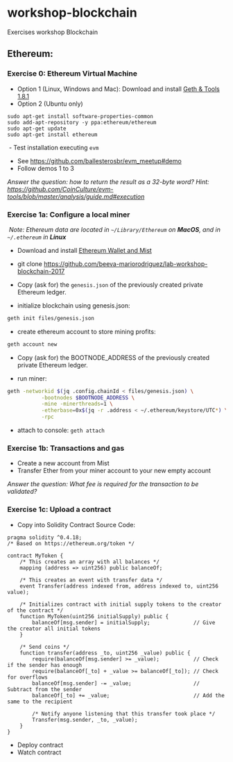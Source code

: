 # workshop-blockchain
Exercises workshop Blockchain

## Ethereum:

  ### Exercise 0: Ethereum Virtual Machine
  - Option 1 (Linux, Windows and Mac): Download and install [Geth & Tools 1.8.1](https://ethereum.github.io/go-ethereum/downloads/)
  - Option 2 (Ubuntu only)
```
sudo apt-get install software-properties-common
sudo add-apt-repository -y ppa:ethereum/ethereum
sudo apt-get update
sudo apt-get install ethereum
```
  - Test installation executing `evm`
  - See https://github.com/ballesterosbr/evm_meetup#demo
  - Follow demos 1 to 3
  
  *Answer the question: how to return the result as a 32-byte word? Hint: https://github.com/CoinCulture/evm-tools/blob/master/analysis/guide.md#execution*
  

  ### Exercise 1a: Configure a local miner
  *Note: Ethereum data are located in `~/Library/Ethereum` on **MacOS**, and in `~/.ethereum` in **Linux*** 
  - Download and install [Ethereum Wallet and Mist](https://github.com/ethereum/mist/releases)
  - git clone https://github.com/beeva-mariorodriguez/lab-workshop-blockchain-2017
  - Copy (ask for) the `genesis.json` of the previously created private Ethereum ledger.
  
  - initialize blockchain using genesis.json:
  
  ```bash
  geth init files/genesis.json
  ```
  - create ethereum account to store mining profits:
  
  ```bash
  geth account new
  ```
  - Copy (ask for) the BOOTNODE_ADDRESS of the previously created private Ethereum ledger.
  
  - run miner:
  
  ```bash
  geth -networkid $(jq .config.chainId < files/genesis.json) \
             -bootnodes $BOOTNODE_ADDRESS \
             -mine -minerthreads=1 \
             -etherbase=0x$(jq -r .address < ~/.ethereum/keystore/UTC*) \
             -rpc
  ```
  
  - attach to console: `geth attach`
  
  ### Exercise 1b: Transactions and gas
  - Create a new account from Mist
  - Transfer Ether from your miner account to your new empty account
  
  *Answer the question: What fee is required for the transaction to be validated?*
  
  ### Exercise 1c: Upload a contract
  - Copy into Solidity Contract Source Code:
```
pragma solidity ^0.4.18;
/* Based on https://ethereum.org/token */

contract MyToken {
    /* This creates an array with all balances */
    mapping (address => uint256) public balanceOf;
    
    /* This creates an event with transfer data */
    event Transfer(address indexed from, address indexed to, uint256 value);

    /* Initializes contract with initial supply tokens to the creator of the contract */
    function MyToken(uint256 initialSupply) public {
        balanceOf[msg.sender] = initialSupply;              // Give the creator all initial tokens
    }

    /* Send coins */
    function transfer(address _to, uint256 _value) public {
        require(balanceOf[msg.sender] >= _value);           // Check if the sender has enough
        require(balanceOf[_to] + _value >= balanceOf[_to]); // Check for overflows
        balanceOf[msg.sender] -= _value;                    // Subtract from the sender
        balanceOf[_to] += _value;                           // Add the same to the recipient
        
        /* Notify anyone listening that this transfer took place */
        Transfer(msg.sender, _to, _value);
    }
}

```
- Deploy contract
- Watch contract
